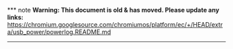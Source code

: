 *** note
**Warning: This document is old & has moved.  Please update any links:**<br>
https://chromium.googlesource.com/chromiumos/platform/ec/+/HEAD/extra/usb_power/powerlog.README.md
***

